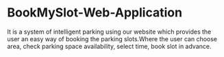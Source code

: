 # BookMySlot-Web-Application
 It is a system of intelligent parking using our website which provides the user an easy way of booking the parking slots.Where the user can choose area, check parking space availability, select time, book slot in advance.
